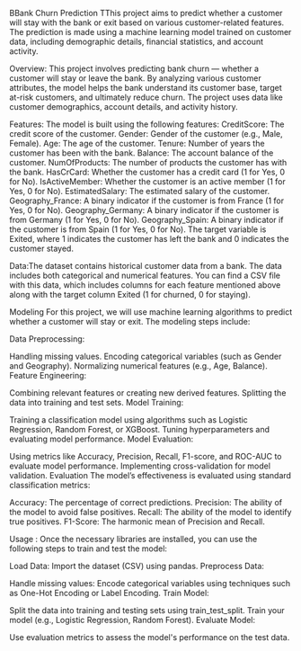 BBank Churn Prediction
TThis project aims to predict whether a customer will stay with the bank or exit based on various customer-related features. The prediction is made using a machine learning model trained on customer data, 
including demographic details, financial statistics, and account activity.

Overview:
This project involves predicting bank churn — whether a customer will stay or leave the bank. By analyzing various customer attributes, the model helps the bank understand its customer base,
target at-risk customers, and ultimately reduce churn. The project uses data like customer demographics, account details, and activity history.

Features:
The model is built using the following features:
CreditScore: The credit score of the customer.
Gender: Gender of the customer (e.g., Male, Female).
Age: The age of the customer.
Tenure: Number of years the customer has been with the bank.
Balance: The account balance of the customer.
NumOfProducts: The number of products the customer has with the bank.
HasCrCard: Whether the customer has a credit card (1 for Yes, 0 for No).
IsActiveMember: Whether the customer is an active member (1 for Yes, 0 for No).
EstimatedSalary: The estimated salary of the customer.
Geography_France: A binary indicator if the customer is from France (1 for Yes, 0 for No).
Geography_Germany: A binary indicator if the customer is from Germany (1 for Yes, 0 for No).
Geography_Spain: A binary indicator if the customer is from Spain (1 for Yes, 0 for No).
The target variable is Exited, where 1 indicates the customer has left the bank and 0 indicates the customer stayed.

Data:The dataset contains historical customer data from a bank. The data includes both categorical and numerical features. You can find a CSV file with this data, which includes columns for 
each feature mentioned above along with the target column Exited (1 for churned, 0 for staying).

Modeling
For this project, we will use machine learning algorithms to predict whether a customer will stay or exit. The modeling steps include:

Data Preprocessing:

Handling missing values.
Encoding categorical variables (such as Gender and Geography).
Normalizing numerical features (e.g., Age, Balance).
Feature Engineering:

Combining relevant features or creating new derived features.
Splitting the data into training and test sets.
Model Training:

Training a classification model using algorithms such as Logistic Regression, Random Forest, or XGBoost.
Tuning hyperparameters and evaluating model performance.
Model Evaluation:

Using metrics like Accuracy, Precision, Recall, F1-score, and ROC-AUC to evaluate model performance.
Implementing cross-validation for model validation.
Evaluation
The model’s effectiveness is evaluated using standard classification metrics:

Accuracy: The percentage of correct predictions.
Precision: The ability of the model to avoid false positives.
Recall: The ability of the model to identify true positives.
F1-Score: The harmonic mean of Precision and Recall.

Usage : Once the necessary libraries are installed, you can use the following steps to train and test the model:

Load Data:
Import the dataset (CSV) using pandas.
Preprocess Data:

Handle missing values:
Encode categorical variables using techniques such as One-Hot Encoding or Label Encoding.
Train Model:

Split the data into training and testing sets using train_test_split.
Train your model (e.g., Logistic Regression, Random Forest).
Evaluate Model:

Use evaluation metrics to assess the model's performance on the test data.
